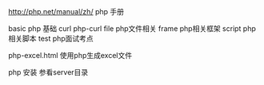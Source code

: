 http://php.net/manual/zh/   php 手册

basic         php 基础
curl          php-curl
file          php文件相关
frame         php相关框架
script        php相关脚本
test          php面试考点

php-excel.html  使用php生成excel文件

php 安装 参看server目录

